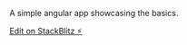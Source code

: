 A simple angular app showcasing the basics.

[Edit on StackBlitz ⚡️](https://stackblitz.com/edit/angular-ohi64h)
